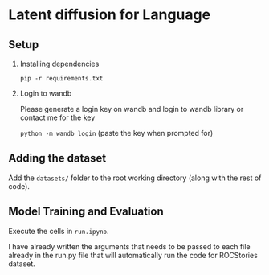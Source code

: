 # Latent diffusion for Language
## Setup
1. Installing dependencies

    `pip -r requirements.txt`
2. Login to wandb
    
    Please generate a login key on wandb and login to wandb library or contact me for the key
    
    `python -m wandb login` (paste the key when prompted for)

## Adding the dataset
Add the `datasets/` folder to the root working directory (along with the rest of code).

## Model Training and Evaluation

Execute the cells in `run.ipynb`. 
    
I have already written the arguments that needs to be passed to each file already in the run.py file that will automatically run the code for ROCStories dataset.

